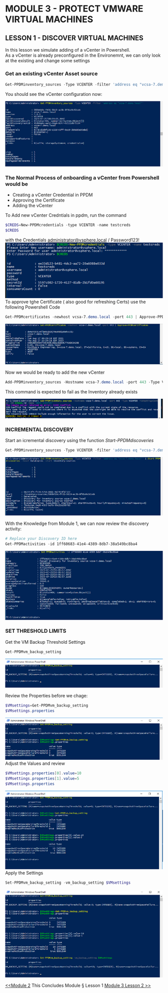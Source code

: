 # MODULE 3 - PROTECT VMWARE VIRTUAL MACHINES 

## LESSON 1 - DISCOVER VIRTUAL MACHINES

In this lesson we simulate adding of a vCenter in Powershell.  
As a vCenter is already preconfigured in the Environemnt, we can only look at the existing and change some settings

### Get an existing vCenter Asset source

```Powershell
Get-PPDMinventory_sources -Type VCENTER -filter 'address eq "vcsa-7.demo.local"'
```

You should see the vCenter configuration now:

![Alt text](image-6.png)

### The Normal Process of onboarding a vCenter from Powershell would be

- Creating a vCenter Credential in PPDM
- Approving the Certificate
- Adding the vCenter

To Add  new vCenter Credntials in ppdm, run the command

```Powershell
$CREDS=New-PPDMcredentials -type VCENTER -name testcreds
$CREDS
```

with the Credentials <administrator@vsphere.local> / Password123!
![New Cred](image-9.png)
To approve tghe Certificate ( also good for refreshing Certs) use the following Powershell Code

```Powershell
Get-PPDMcertificates -newhost vcsa-7.demo.local -port 443 | Approve-PPDMcertificates
```

![Approve Certificates](image-7.png)

Now we  would be ready to add the new vCenter

```Powershell
Add-PPDMinventory_sources -Hostname vcsa-7.demo.local -port 443 -Type VCENTER -isHostingvCenter -ID $CREDS.id -Name "DEMO VCENTER"
```

This command is expected to fail as the Inventory already exists

![Alt text](image-10.png)

### INCREMENTAL DISCOVERY

Start an icremental discovery using the function *Start-PPDMdiscoveries*

```Powershell
Get-PPDMinventory_sources -Type VCENTER -filter 'address eq "vcsa-7.demo.local"' | Start-PPDMdiscoveries -level DataCopies -start inventory-sources
```

![vCenter Discoveries](image-11.png)

With the Knowledge from Module 1, we can now review the discovery activity:

```Powershell
# Replace your Discovery ID here
Get-PPDMactivities -id 1ff60683-41e4-4389-8db7-38a549bc8ba4 
```

![Get-PPDMactivities](image-12.png)

### SET THRESHOLD LIMITS

Get the VM Backup Threshold Settings 

```Powershell
Get-PPDMvm_backup_setting
```

![Alt text](image-14.png)

Review the Properties before we chage:

```Powershell
$VMsettings=Get-PPDMvm_backup_setting
$VMsettings.properties
```

![Alt text](image-13.png)
Adjust the Values and review

```Powershell
$VMsettings.properties[0].value=10
$VMsettings.properties[1].value=5
$VMsettings.properties
```

![Alt text](image-15.png)
Apply the Settings

```Powershell
Set-PPDMvm_backup_setting -vm_backup_setting $VMsettings
```

![Alt text](image-16.png)

 [<<Module 2](./Module_2.md) This Concludes Module § Lesson 1 [Module 3 Lesson 2 >>](./Module_3_2.md)